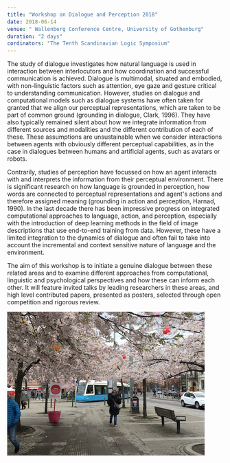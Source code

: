 ```yaml
---
title: "Workshop on Dialogue and Perception 2018"
date: 2018-06-14 
venue: " Wallenberg Conference Centre, University of Gothenburg"
duration: "2 days"
cordinators: "The Tenth Scandinavian Logic Symposium"
---
```


The study of dialogue investigates how natural language is used in interaction between interlocutors and how coordination and successful communication is achieved. Dialogue is multimodal, situated and embodied, with non-linguistic factors such as attention, eye gaze and gesture critical to understanding communication. However, studies on dialogue and computational models such as dialogue systems have often taken for granted that we align our perceptual representations, which are taken to be part of common ground (grounding in dialogue, Clark, 1996). They have also typically remained silent about how we integrate information from different sources and modalities and the different contribution of each of these. These assumptions are unsustainable when we consider interactions between agents with obviously different perceptual capabilities, as in the case in dialogues between humans and artificial agents, such as avatars or robots.

Contrarily, studies of perception have focussed on how an agent interacts with and interprets the information from their perceptual environment. There is significant research on how language is grounded in perception, how words are connected to perceptual representations and agent's actions and therefore assigned meaning (grounding in action and perception, Harnad, 1990). In the last decade there has been impressive progress on integrated computational approaches to language, action, and perception, especially with the introduction of deep learning methods in the field of image descriptions that use end-to-end training from data. However, these have a limited integration to the dynamics of dialogue and often fail to take into account the incremental and context sensitive nature of language and the environment.

The aim of this workshop is to initiate a genuine dialogue between these related areas and to examine different approaches from computational, linguistic and psychological perspectives and how these can inform each other. It will feature invited talks by leading researchers in these areas, and high level contributed papers, presented as posters, selected through open competition and rigorous review.

![Image](./1686776_hanamijarntorget-460pxl.jpg)